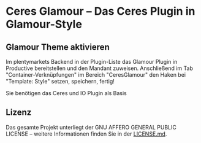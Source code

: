 # Ceres Glamour – Das Ceres Plugin in Glamour-Style

<div class="container-toc"></div>

## Glamour Theme aktivieren

Im plentymarkets Backend in der Plugin-Liste das Glamour Plugin in Productive bereitstellen und den Mandant zuweisen.
Anschließend im Tab "Container-Verknüpfungen" im Bereich "CeresGlamour" den Haken bei "Template: Style" setzen, speichern, fertig!

<div class="alert alert-info" role="alert">
    Sie benötigen das Ceres und IO Plugin als Basis
</div>

## Lizenz

Das gesamte Projekt unterliegt der GNU AFFERO GENERAL PUBLIC LICENSE – weitere Informationen finden Sie in der [LICENSE.md](https://github.com/plentymarkets/plugin-ceres/blob/stable/LICENSE.md).